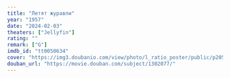 ```yaml
---
title: "Летят журавли"
year: "1957"
date: "2024-02-03"
theaters: ["Jellyfin"]
rating: ""
remark: ["G"]
imdb_id: "tt0050634"
cover: "https://img3.doubanio.com/view/photo/l_ratio_poster/public/p2058841317.jpg"
douban_url: "https://movie.douban.com/subject/1302077/"
---
```

